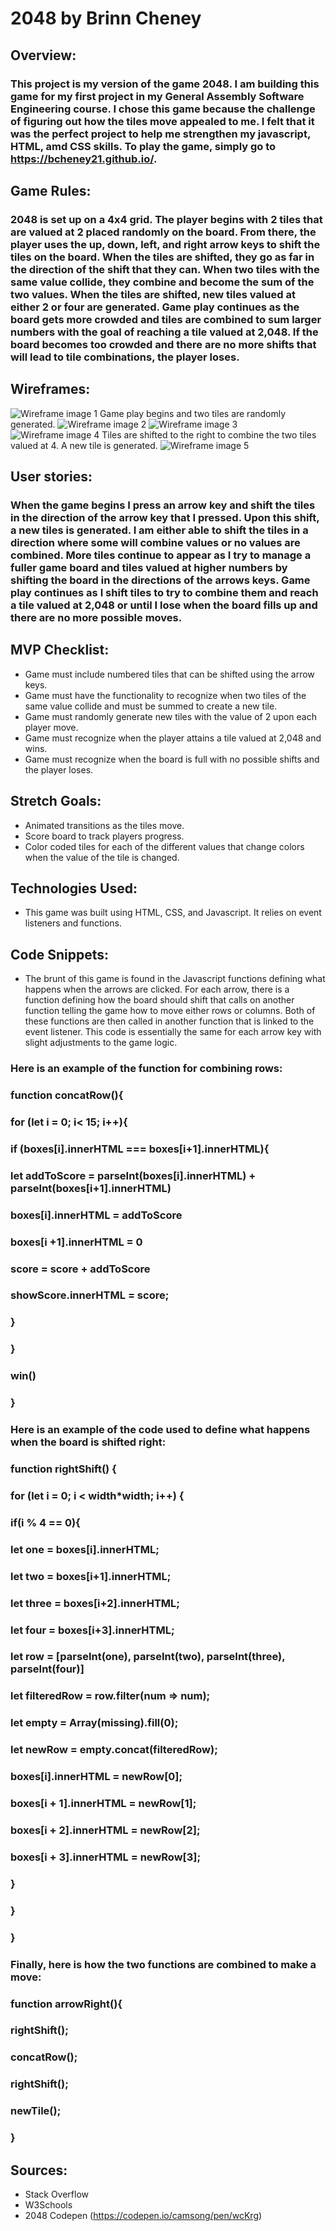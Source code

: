 # 2048 by Brinn Cheney
## Overview: 
### This project is my version of the game 2048. I am building this game for my first project in my General Assembly Software Engineering course. I chose this game because the challenge of figuring out how the tiles move appealed to me. I felt that it was the perfect project to help me strengthen my javascript, HTML, amd CSS skills. To play the game, simply go to https://bcheney21.github.io/.
## Game Rules: 
### 2048 is set up on a 4x4 grid. The player begins with 2 tiles that are valued at 2 placed randomly on the board. From there, the player uses the up, down, left, and right arrow keys to shift the tiles on the board. When the tiles are shifted, they go as far in the direction of the shift that they can. When two tiles with the same value collide, they combine and become the sum of the two values. When the tiles are shifted, new tiles valued at either 2 or four are generated. Game play continues as the board gets more crowded and tiles are combined to sum larger numbers with the goal of reaching a tile valued at 2,048. If the board becomes too crowded and there are no more shifts that will lead to tile combinations, the player loses. 
## Wireframes:
![Wireframe image 1](2048-1.png) Game play begins and two tiles are randomly generated.
![Wireframe image 2](2048-2.png) 
![Wireframe image 3](2048-3.png)
![Wireframe image 4](2048-4.png) Tiles are shifted to the right to combine the two tiles valued at 4. A new tile is generated.
![Wireframe image 5](20048-5.png)
## User stories: 
### When the game begins I press an arrow key and shift the tiles in the direction of the arrow key that I pressed. Upon this shift, a new tiles is generated. I am either able to shift the tiles in a direction where some will combine values or no values are combined. More tiles continue to appear as I try to manage a fuller game board and tiles valued at higher numbers by shifting the board in the directions of the arrows keys. Game play continues as I shift tiles to try to combine them and reach a tile valued at 2,048 or until I lose when the board fills up and there are no more possible moves. 
## MVP Checklist: 
* Game must include numbered tiles that can be shifted using the arrow keys.
* Game must have the functionality to recognize when two tiles of the same value collide and must be summed to create a new tile.
* Game must randomly generate new tiles with the value of 2 upon each player move.
* Game must recognize when the player attains a tile valued at 2,048 and wins.
* Game must recognize when the board is full with no possible shifts and the player loses. 
## Stretch Goals: 
* Animated transitions as the tiles move. 
* Score board to track players progress.
* Color coded tiles for each of the different values that change colors when the value of the tile is changed.
## Technologies Used:
* This game was built using HTML, CSS, and Javascript. It relies on event listeners and functions.
## Code Snippets:
* The brunt of this game is found in the Javascript functions defining what happens when the arrows are clicked. For each arrow, there is a function defining how the board should shift that calls on another function telling the game how to move either rows or columns. Both of these functions are then called in another function that is linked to the event listener. This code is essentially the same for each arrow key with slight adjustments to the game logic. 
### Here is an example of the function for combining rows:
### function concatRow(){
### for (let i = 0; i< 15; i++){
###     if (boxes[i].innerHTML === boxes[i+1].innerHTML){
###         let addToScore = parseInt(boxes[i].innerHTML) + parseInt(boxes[i+1].innerHTML)
###         boxes[i].innerHTML = addToScore
###         boxes[i +1].innerHTML = 0
###         score = score + addToScore
###         showScore.innerHTML = score;
###         }
###     }
###     win()
###    }
### Here is an example of the code used to define what happens when the board is shifted right:
### function rightShift() {
### for (let i = 0; i < width*width; i++) {
### if(i % 4 == 0){
### let one = boxes[i].innerHTML;
### let two = boxes[i+1].innerHTML;
### let three = boxes[i+2].innerHTML;
### let four = boxes[i+3].innerHTML;
### let row = [parseInt(one), parseInt(two), parseInt(three), parseInt(four)]
### let filteredRow = row.filter(num => num);
### let empty = Array(missing).fill(0);
### let newRow = empty.concat(filteredRow);

### boxes[i].innerHTML = newRow[0];
### boxes[i + 1].innerHTML = newRow[1];
### boxes[i + 2].innerHTML = newRow[2];
### boxes[i + 3].innerHTML = newRow[3];
### }
### }
### }
### Finally, here is how the two functions are combined to make a move:
### function arrowRight(){
### rightShift();
### concatRow();
### rightShift();
### newTile();
### }
## Sources:
* Stack Overflow
* W3Schools
* 2048 Codepen (https://codepen.io/camsong/pen/wcKrg)

